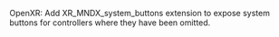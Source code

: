 OpenXR: Add XR_MNDX_system_buttons extension to expose system buttons for
controllers where they have been omitted.
